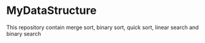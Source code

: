 # MyDataStructure
This repository contain merge sort, binary sort, quick sort, linear search and binary search
